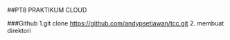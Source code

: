##PT8 PRAKTIKUM CLOUD

###Github
1.git clone https://github.com/andypsetiawan/tcc.git
2. membuat direktori